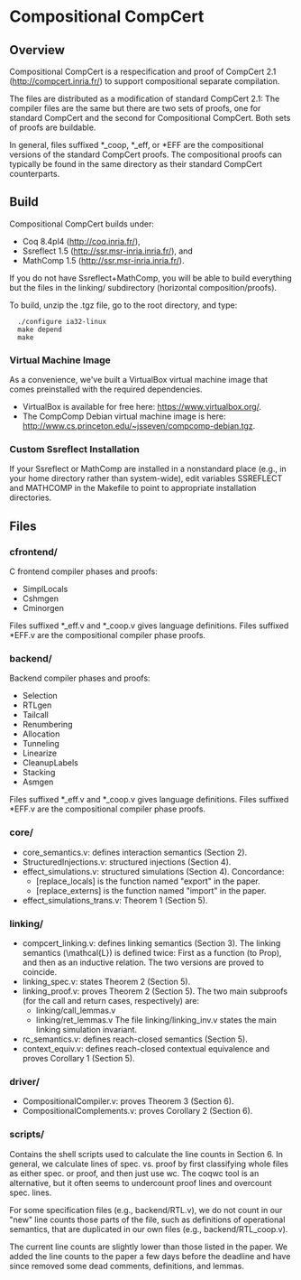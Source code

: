 # Compositional CompCert 

## Overview

Compositional CompCert is a respecification and proof of CompCert 2.1
(http://compcert.inria.fr/) to support compositional separate compilation.

The files are distributed as a modification of standard CompCert 2.1: The
compiler files are the same but there are two sets of proofs, one for standard
CompCert and the second for Compositional CompCert.  Both sets of proofs are
buildable.

In general, files suffixed *_coop, *_eff, or *EFF are the compositional versions
of the standard CompCert proofs. The compositional proofs can typically be found
in the same directory as their standard CompCert counterparts.

## Build

Compositional CompCert builds under: 

* Coq 8.4pl4 (http://coq.inria.fr/),
* Ssreflect 1.5 (http://ssr.msr-inria.inria.fr/), and
* MathComp 1.5 (http://ssr.msr-inria.inria.fr/). 

If you do not have Ssreflect+MathComp, you will be able to build everything but
the files in the linking/ subdirectory (horizontal composition/proofs).

To build, unzip the .tgz file, go to the root directory, and type:

```
  ./configure ia32-linux
  make depend
  make
```

### Virtual Machine Image 

As a convenience, we've built a VirtualBox virtual machine image that 
comes preinstalled with the required dependencies. 

* VirtualBox is available for free here: https://www.virtualbox.org/.
* The CompComp Debian virtual machine image is here: 
  http://www.cs.princeton.edu/~jsseven/compcomp-debian.tgz.

### Custom Ssreflect Installation

If your Ssreflect or MathComp are installed in a nonstandard place (e.g., in
your home directory rather than system-wide), edit variables SSREFLECT and
MATHCOMP in the Makefile to point to appropriate installation directories.

## Files

### cfrontend/ 

C frontend compiler phases and proofs: 

  * SimplLocals 
  * Cshmgen
  * Cminorgen 

Files suffixed *_eff.v and *_coop.v gives language definitions. Files suffixed
*EFF.v are the compositional compiler phase proofs.

### backend/ 

Backend compiler phases and proofs: 

  * Selection 
  * RTLgen 
  * Tailcall 
  * Renumbering
  * Allocation 
  * Tunneling 
  * Linearize 
  * CleanupLabels 
  * Stacking
  * Asmgen

Files suffixed *_eff.v and *_coop.v gives language definitions. Files suffixed
*EFF.v are the compositional compiler phase proofs.

### core/

  * core_semantics.v: defines interaction semantics (Section 2).
  * StructuredInjections.v: structured injections (Section 4).
  * effect_simulations.v: structured simulations (Section 4).
    Concordance: 
    - [replace_locals] is the function named "export" in the paper.
    - [replace_externs] is the function named "import" in the paper.
  * effect_simulations_trans.v: Theorem 1 (Section 5).
  
### linking/

  * compcert_linking.v: defines linking semantics (Section 3).  The linking
    semantics (\mathcal{L}) is defined twice: First as a function (to Prop), and
    then as an inductive relation. The two versions are proved to coincide.
  * linking_spec.v: states Theorem 2 (Section 5).
  * linking_proof.v: proves Theorem 2 (Section 5). 
    The two main subproofs (for the call and return cases, respectively) are:
    - linking/call_lemmas.v
    - linking/ret_lemmas.v
    The file linking/linking_inv.v states the main linking simulation invariant.
  * rc_semantics.v: defines reach-closed semantics (Section 5).
  * context_equiv.v: defines reach-closed contextual equivalence and proves
    Corollary 1 (Section 5).

### driver/

  * CompositionalCompiler.v: proves Theorem 3 (Section 6).
  * CompositionalComplements.v: proves Corollary 2 (Section 6).

### scripts/

  Contains the shell scripts used to calculate the line counts in Section 6. In
  general, we calculate lines of spec. vs. proof by first classifying whole
  files as either spec. or proof, and then just use wc. The coqwc tool is an
  alternative, but it often seems to undercount proof lines and overcount
  spec. lines.

  For some specification files (e.g., backend/RTL.v), we do not count in our
  "new" line counts those parts of the file, such as definitions of operational
  semantics, that are duplicated in our own files (e.g., backend/RTL_coop.v).

  The current line counts are slightly lower than those listed in the paper. We
  added the line counts to the paper a few days before the deadline and have
  since removed some dead comments, definitions, and lemmas.

